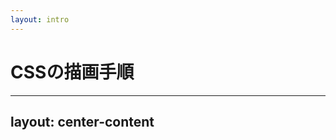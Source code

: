 ```yaml
---
layout: intro
---
```


# CSSの描画手順

<!--
CSSが解釈された後に、Webページが描かれていく過程ですが、
-->

---
layout: center-content
---

<RenderingStep />

<!--
大体は人間が絵を描く手順と同じで、まずはレイアウト、各要素の位置と大きさを決めて、要素のボックスを並べていきます。

位置と構成が決まったら、次はペイント、ペンで実際に輪郭を描いたり、色を塗ったりしていきます。

最後に、レイヤーに分けて描いていた各部品を合成して、完成です。
-->